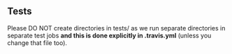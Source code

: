 ## Tests

Please DO NOT create directories in tests/ as we run separate directories in separate test jobs **and this is done explicitly in .travis.yml** (unless you change that file too).